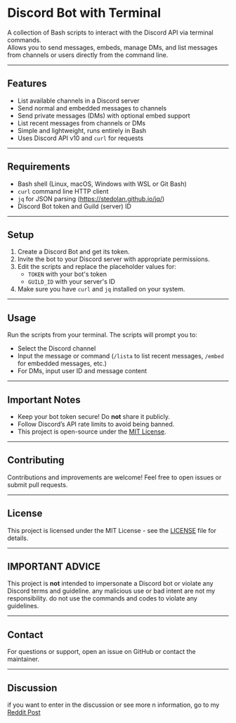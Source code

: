 # Discord Bot with Terminal

A collection of Bash scripts to interact with the Discord API via terminal commands.  
Allows you to send messages, embeds, manage DMs, and list messages from channels or users directly from the command line.

---

## Features

- List available channels in a Discord server  
- Send normal and embedded messages to channels  
- Send private messages (DMs) with optional embed support  
- List recent messages from channels or DMs  
- Simple and lightweight, runs entirely in Bash  
- Uses Discord API v10 and `curl` for requests

---

## Requirements

- Bash shell (Linux, macOS, Windows with WSL or Git Bash)  
- `curl` command line HTTP client  
- `jq` for JSON parsing (https://stedolan.github.io/jq/)  
- Discord Bot token and Guild (server) ID

---

## Setup

1. Create a Discord Bot and get its token.  
2. Invite the bot to your Discord server with appropriate permissions.  
3. Edit the scripts and replace the placeholder values for:  
   - `TOKEN` with your bot's token  
   - `GUILD_ID` with your server's ID  
4. Make sure you have `curl` and `jq` installed on your system.

---

## Usage

Run the scripts from your terminal. The scripts will prompt you to:  

- Select the Discord channel  
- Input the message or command (`/lista` to list recent messages, `/embed` for embedded messages, etc.)  
- For DMs, input user ID and message content  

---

## Important Notes

- Keep your bot token secure! Do **not** share it publicly.  
- Follow Discord’s API rate limits to avoid being banned.  
- This project is open-source under the [MIT License](LICENSE).  

---

## Contributing

Contributions and improvements are welcome! Feel free to open issues or submit pull requests.

---

## License

This project is licensed under the MIT License - see the [LICENSE](LICENSE) file for details.

---

## IMPORTANT ADVICE

This project is **not** intended to impersonate a Discord bot or violate any Discord terms and guideline.
any malicious use or bad intent are not my responsibility. do not use the commands and codes to violate any guidelines.

---

## Contact

For questions or support, open an issue on GitHub or contact the maintainer.

---

## Discussion

if you want to enter in the discussion or see more n
information, go to my [Reddit Post](https://www.reddit.com/r/termux/s/g9uWfkN0l5)

